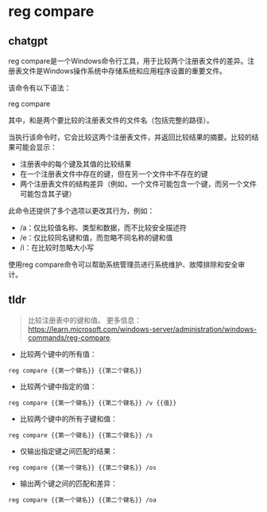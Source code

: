 # reg compare 
## chatgpt 
reg compare是一个Windows命令行工具，用于比较两个注册表文件的差异。注册表文件是Windows操作系统中存储系统和应用程序设置的重要文件。

该命令有以下语法：

reg compare <RegistryFileName1> <RegistryFileName2>

其中，<RegistryFileName1>和<RegistryFileName2>是两个要比较的注册表文件的文件名（包括完整的路径）。

当执行该命令时，它会比较这两个注册表文件，并返回比较结果的摘要。比较的结果可能会显示：

- 注册表中的每个键及其值的比较结果
- 在一个注册表文件中存在的键，但在另一个文件中不存在的键
- 两个注册表文件的结构差异（例如，一个文件可能包含一个键，而另一个文件可能包含其子键）

此命令还提供了多个选项以更改其行为，例如：

- /a：仅比较值名称、类型和数据，而不比较安全描述符
- /e：仅比较同名键和值，而忽略不同名称的键和值
- /i：在比较时忽略大小写

使用reg compare命令可以帮助系统管理员进行系统维护、故障排除和安全审计。 

## tldr 
 
> 比较注册表中的键和值。
> 更多信息：<https://learn.microsoft.com/windows-server/administration/windows-commands/reg-compare>.

- 比较两个键中的所有值：

`reg compare {{第一个键名}} {{第二个键名}}`

- 比较两个键中指定的值：

`reg compare {{第一个键名}} {{第二个键名}} /v {{值}}`

- 比较两个键中的所有子键和值：

`reg compare {{第一个键名}} {{第二个键名}} /s`

- 仅输出指定键之间匹配的结果：

`reg compare {{第一个键名}} {{第二个键名}} /os`

- 输出两个键之间的匹配和差异：

`reg compare {{第一个键名}} {{第二个键名}} /oa`
